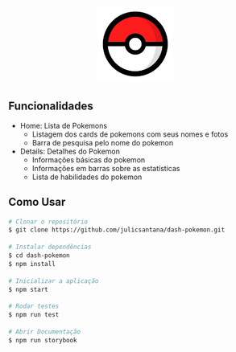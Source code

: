<h1 align="center">
  <br>
  <img src="./src\assets\pokeball.png" alt="Pokeball" width="150">
  <br>
</h1>

## Funcionalidades

- Home: Lista de Pokemons
  - Listagem dos cards de pokemons com seus nomes e fotos
  - Barra de pesquisa pelo nome do pokemon
- Details: Detalhes do Pokemon
  - Informações básicas do pokemon
  - Informações em barras sobre as estatísticas
  - Lista de habilidades do pokemon

## Como Usar

```bash
# Clonar o repositório
$ git clone https://github.com/julicsantana/dash-pokemon.git

# Instalar dependências
$ cd dash-pokemon
$ npm install

# Inicializar a aplicação
$ npm start

# Rodar testes
$ npm run test

# Abrir Documentação
$ npm run storybook
```
